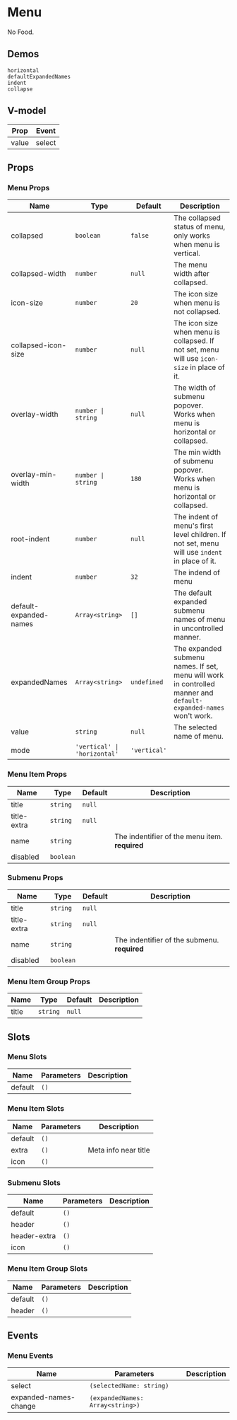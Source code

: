 # Menu
<!--single-column-->
No Food.
## Demos
```demo
horizontal
defaultExpandedNames
indent
collapse
```

## V-model
|Prop|Event|
|-|-|
|value|select|

## Props
### Menu Props
|Name|Type|Default|Description|
|-|-|-|-|
|collapsed|`boolean`|`false`|The collapsed status of menu, only works when menu is vertical.|
|collapsed-width|`number`|`null`|The menu width after collapsed.|
|icon-size|`number`|`20`|The icon size when menu is not collapsed.|
|collapsed-icon-size|`number`|`null`|The icon size when menu is collapsed. If not set, menu will use `icon-size` in place of it.|
|overlay-width|`number \| string`|`null`|The width of submenu popover. Works when menu is horizontal or collapsed.|
|overlay-min-width|`number \| string`|`180`|The min width of submenu popover. Works when menu is horizontal or collapsed.|
|root-indent|`number`|`null`|The indent of menu's first level children. If not set, menu will use `indent` in place of it.|
|indent|`number`|`32`|The indend of menu|
|default-expanded-names|`Array<string>`|`[]`|The default expanded submenu names of menu in uncontrolled manner.|
|expandedNames|`Array<string>`|`undefined`|The expanded submenu names. If set, menu will work in controlled manner and `default-expanded-names` won't work.|
|value|`string`|`null`|The selected name of menu.|
|mode|`'vertical' \| 'horizontal'`|`'vertical'`||

### Menu Item Props
|Name|Type|Default|Description|
|-|-|-|-|
|title|`string`|`null`||
|title-extra|`string`|`null`||
|name|`string`||The indentifier of the menu item. **required**|
|disabled|`boolean`|||

### Submenu Props
|Name|Type|Default|Description|
|-|-|-|-|
|title|`string`|`null`||
|title-extra|`string`|`null`||
|name|`string`||The indentifier of the submenu. **required**|
|disabled|`boolean`|||

### Menu Item Group Props
|Name|Type|Default|Description|
|-|-|-|-|
|title|`string`|`null`||

## Slots
### Menu Slots
|Name|Parameters|Description|
|-|-|-|
|default|`()`||

### Menu Item Slots
|Name|Parameters|Description|
|-|-|-|
|default|`()`||
|extra|`()`|Meta info near title|
|icon|`()`||

### Submenu Slots
|Name|Parameters|Description|
|-|-|-|
|default|`()`||
|header|`()`||
|header-extra|`()`||
|icon|`()`||

### Menu Item Group Slots
|Name|Parameters|Description|
|-|-|-|
|default|`()`||
|header|`()`||

## Events
### Menu Events
|Name|Parameters|Description|
|-|-|-|
|select|`(selectedName: string)`||
|expanded-names-change|`(expandedNames: Array<string>)`||

